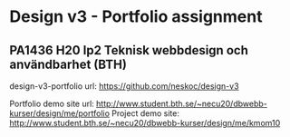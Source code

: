 # Design v3 - Portfolio assignment
## PA1436 H20 lp2 Teknisk webbdesign och användbarhet (BTH)
design-v3-portfolio
url: https://github.com/neskoc/design-v3

Portfolio demo site url: http://www.student.bth.se/~necu20/dbwebb-kurser/design/me/portfolio
Project demo site: http://www.student.bth.se/~necu20/dbwebb-kurser/design/me/kmom10

